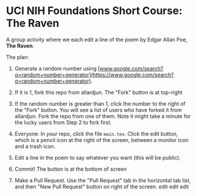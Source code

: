 # UCI NIH Foundations Short Course: The Raven

A group activity where we each edit a line of the poem by Edgar Allan Poe, __The Raven__.

The plan:

1. Generate a random number using [www.google.com/search?q=random+number+generator](https://www.google.com/search?q=random+number+generator).

2. If it is 1, fork this repo from allardjun. The "Fork" button is at top-right

3. If the random number is greater than 1, click the number to the right of the "Fork" button. You will see a list of users who have forked it from allardjun. Fork the repo from one of them. Note it might take a minute for the lucky users from Step 2 to fork first.

4. Everyone: In *your* repo, click the file `main.tex`. Click the edit button, which is a pencil icon at the right of the screen, between a monitor icon and a trash icon.

5. Edit a line in the poem to say whatever you want (this will be public).

6. Commit! The button is at the bottom of screen

7. Make a Pull Request. Use the "Pull Request" tab in the horizontal tab list, and then "New Pull Request" button on right of the screen.
edit edit edit

